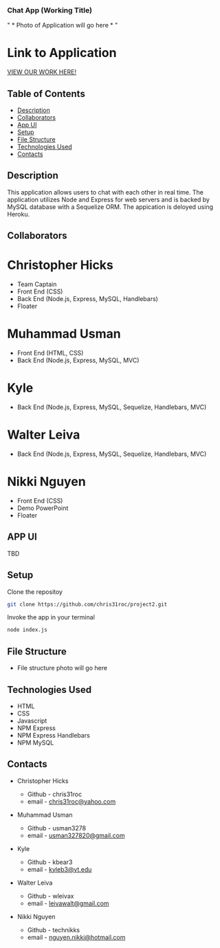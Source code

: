 ### Chat App (Working Title)

" * Photo of Application will go here * "


# Link to Application
[VIEW OUR WORK HERE!]()



## Table of Contents

* [Description](#Description)
* [Collaborators](#Collaborators)
* [App UI](#AppUI)
* [Setup](#Setup)
* [File Structure](#FileStructure)
* [Technologies Used](#TechnologiesUsed)
* [Contacts](#Contacts)



## Description

This application allows users to chat with each other in real time. The application utilizes Node and Express for web servers and is backed by MySQL database with a Sequelize ORM. The appication is deloyed using Heroku. 



## Collaborators

# Christopher Hicks 
- Team Captain 
- Front End (CSS)
- Back End (Node.js, Express, MySQL, Handlebars)
- Floater

# Muhammad Usman 
- Front End (HTML, CSS)
- Back End (Node.js, Express, MySQL, MVC)

# Kyle 
- Back End (Node.js, Express, MySQL, Sequelize, Handlebars, MVC)

# Walter Leiva 
- Back End (Node.js, Express, MySQL, Sequelize, Handlebars, MVC)

# Nikki Nguyen 
- Front End (CSS)
- Demo PowerPoint
- Floater



## APP UI

TBD



## Setup

Clone the repositoy 
```bash 
git clone https://github.com/chris31roc/project2.git
```

Invoke the app in your terminal
```bash
node index.js
```



## File Structure

- File structure photo will go here



## Technologies Used

- HTML
- CSS
- Javascript
- NPM Express
- NPM Express Handlebars
- NPM MySQL



## Contacts

- Christopher Hicks
    * Github - chris31roc
    * email - chris31roc@yahoo.com

- Muhammad Usman 
    * Github - usman3278
    * email - usman327820@gmail.com

- Kyle 
    * Github - kbear3
    * email - kyleb3@vt.edu

- Walter Leiva
    * Github - wleivax
    * email - leivawalt@gmail.com

- Nikki Nguyen
    * Github - technikks
    * email - nguyen.nikki@hotmail.com